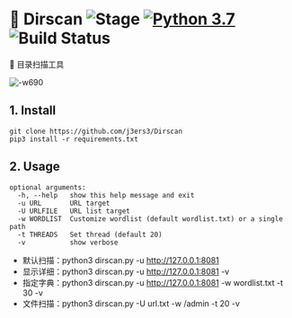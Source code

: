 # 🍺 Dirscan ![Stage](https://img.shields.io/badge/Release-STABLE-brightgreen.svg)  [![Python 3.7](https://img.shields.io/badge/Python-3.7-yellow.svg)](http://www.python.org/download/) ![Build Status](https://img.shields.io/badge/Version-0.1-red.svg)

🎃 目录扫描工具

![-w690](media/15957398083981.jpg)

## 1. Install
```
git clone https://github.com/j3ers3/Dirscan
pip3 install -r requirements.txt
```

## 2. Usage
```
optional arguments:
  -h, --help   show this help message and exit
  -u URL       URL target
  -U URLFILE   URL list target
  -w WORDLIST  Customize wordlist (default wordlist.txt) or a single path
  -t THREADS   Set thread (default 20)
  -v           show verbose
```


- 默认扫描：python3 dirscan.py -u http://127.0.0.1:8081
- 显示详细：python3 dirscan.py -u http://127.0.0.1:8081 -v
- 指定字典：python3 dirscan.py -u http://127.0.0.1:8081 -w wordlist.txt -t 30 -v
- 文件扫描：python3 dirscan.py -U url.txt -w /admin -t 20 -v
